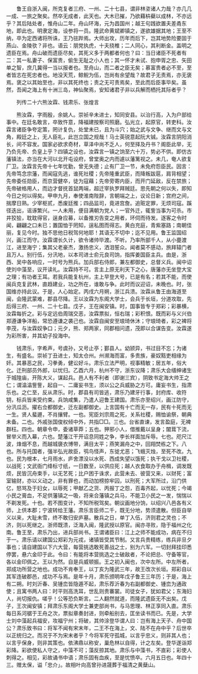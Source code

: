 <!-- { "loadSidebar": true } -->
　　鲁王自浙入闽，所克复者三府、一州、二十七县，谓非林垐诸人力哉？亦几几一成、一旅之聚矣。然卒无成者，此天也。大木已摧，乃欲藉枿蘗以成林，不亦远乎？其后陆处者，惟舟山二年。舟山环海，元为昌国州；越王句践欲置夫差甬东地，即此也。明隶定海，设参将一员。隆武命黄斌卿镇之，遂欲雄据其地；王至不纳，卒为定西诸将所诛，王乃驻跸焉。大师出攻，历年而后下，岂其地势险要固于燕山、金陵欤？非也。语云：朋党执虎，十夫挠椎；二人同心，其利断金。盖明之遗臣在焉。舟山破而遗臣尽矣，其死义多于两都者何也？曰：当日诸臣不死者有二：其一私妻子、保富贵，偷生无耻之小人也；其一怀才未试、抱申胥之忠、矢田单之智，庶几冀得一当以报者也。至舟山，而二者之臣无矣；慕富贵者必不至，至者皆志在死忠者也。地没天荒，鲸鲵为伍，岂尚有余望哉？故君子无责焉，亦无褒焉。褒之以其始至也，非以其死终也；责之无可责焉矣，至此而后臣事毕矣。虽然，吾闻之海上有十洲三岛，神仙聚焉，安知诸君子非以兵解而栖托其际者乎？

　　列传二十六熊汝霖、钱肃乐、张煌言

　　熊汝霖，字雨殷，余姚人。崇祯辛未进士，知同安县。以治行高，入为户部给事中。在廷名敢言，卒致忤意，降福建按察司照磨。弘光立，起原官，转吏科。汝霖言诸臣争夸定策，罔计复仇，处堂未已，且为斗穴；始之武与文争、继而文与文角，殿廷之上，无人臣礼，此岂立国之规哉！马士英锐意起阮大铖。汝霖言阴阳消长，间不容发。国家必欲求奇材，草泽中尚不乏人，何至择及丹书？阁臣此举，无乃负先帝、负皇上乎？四镇之设也，汝霖言一镇之饷至六十万，势必不供。即仿古藩镇法，亦当在大河以北开屯设府，曾堂奥之内而遽以藩篱视之。未几，奄人欲复厂卫。汝霖言先帝十七年忧勤，曾无失德；止有厂卫一节，未免府怨臣民。因言：先帝笃念宗藩，而闻寇先逃，谁死社稷；先帝隆重武臣，而降叛跋扈，肩背相望；先帝委任勋臣，而京营健卒，徒为寇藉；先帝旁寄内臣，而开门延敌，反在禁旅；先帝破格用人，而边才督抚首鼠两端，超迁宰执罗拜贼廷。思先朝之何以失，即知今日之何以得矣。甲申九月，奉使淮南陛辞，言朝端之上，议论日新；宫府之间，揣摩日熟。少宰枢贰，悉废廷推；四品监司，竟进宫詹。追赃定罪，无烦司寇。蹊径迭出，谣诼繁兴。一人未用，便目满朝为党人；一官外迁，辄訾当事为可杀。市井狡狯，耽耽得官，逞身应募，以备推刃告变之用者，环伺而待发。逐客之令时闻，翩翩之口未已；置国恤于罔知，逞私图而得志。黄白充庭，青紫塞路；南朝佳丽，复见今时。独不思他日税驾何地耶！其语无不切中；迄不见用。鲁王监国绍兴，画江而守。汝霖谓长久计，欲令诸帅毕渡。不听。乃率所部千人，从小亹渡江，进至海宁；集其父老豪杰，激扬忠义，洒泪誓众。闻者莫不感动，旅拜辕门者且万人。别行伍，分汛地，以本司进士俞元良司饷，指挥姜国臣主兵。由是，浙西、吴中各响应，一时号为熊兵。加兵部右侍郎，兼左都御史，总督义兵。闽中诏使刘中藻至，议开读礼。汝霖持不可。言主上原无利天下之心，唐藩亦无坐登大宝之理；有功者王耳。若我兵能复杭州，主上早登大号，已是有名；若其不能，而使闽兵克复武林，直趋建业，功之所在，谁敢与争。此时而议迎诏，未晚也。时，张国维亦持此议。于是，人心始定。丙戌六月朔，浙江兵溃。汝霖从鲁王由海道至闽，会隆武蒙难，郡县尽降。王以汝霖为东阁大学士，会兵于长垣，分道攻取，先后得三府、一州、二十七县。戊子，王在闽安镇。时，国事皆专于郑彩；彩暴横，汝霖每折之。彩与定远伯周瑞交恶，汝霖票拟，恒右瑞；彩积恨。既而彩与义兴伯郑遵谦争洋船，常恐遵谦之袭己也。汝霖自闽安至琅琦休沐；守琅琦者，彩之裨将李茂，与汝霖奴争口；元夕，熊、郑两家，同郡相问遗，茂即以合谋告变。汝霖遂为彩所害，并其幼子投海中。

　　钱肃乐，字希声，号虞孙，又号止亭；鄞县人。幼颕异，书过目不忘；为诸生，有盛名。崇祯丁丑进士，知太仓州。州濒海而富，多贵族，豪奴黠吏相缘为奸。其暴恶之民，习拳勇，健讼好斗。肃乐立法严明，视事精敏；居五年，俗大化。迁刑部员外郎，以忧归。乙酉六月，杭州不守，浙东议降；肃乐大会缙绅诸生于城隍庙，开陈大义，谋起兵。邑人有不利者（即谢三宾），阴致书定海大帅王之仁；谓潝潝訾訾，起自一、二庸妄书生，须以公之兵威胁之方可。庸妄书生，指肃乐也。之仁至，反从肃乐。时，郡县有司皆逃，肃乐乃建牙行事，封府库、收符钥，标兵皆来受约束。兵饷咸集，乃遣人迎鲁王建国。肃乐亦至绍兴，画江防守，分汛瓜沥。擢右佥都御史，迁左副都御史。上言国有十亡而无一存，民有十死而无一生。贤人蜚遯，不肖攘臂。一也。宪臣刘宗周之死，关系社稷，赐恤谕祭，朝典未备。二也。外戚张国俊权倾中外，共指□□。三也。台省直谏，发言盈庭，无裨群枉。四也。朝章令申，委诸草莽；五也。狎邪小人，借推戴以呈身；闟茸下流，冒举义而入幕，六也。楚藩江干开诏息同姓之争，李长祥面加斥辱。七也。咫尺江波，烽烟不息，而越城褏衣博带，满目太平；燕笑漏舟之中，回翔焚栋之下。八也。所与托国者，强半弘光故臣，鸮鸟怪声，东徙尤恶；飞蛾灭烛，至死不改。九也。民为根本，七月雨水，庐舍漂没以水死、西成失望以饿死；执干戈以卫社稷，以战死；文武衙门绛标寸纸，一日数至，以供应死；越人衣食取办于舟楫，调发既烦，民皆沉舟束手，以无艺死；比户困于诛求，此营未去、彼营又来，以财死；富室输财，亦以义动之，非有罪也，而动加榜掠牢囚，以刑死；大军所过，沿门供亿，怒骂及于妇女，以辱死；甲献乙之货、丙报丁之怨，百毒齐起，以忧死；今竭小民之膏血，不足供藩镇之一吸，将来合藩镇之兵马，不能卫小民之一发，惴惴以不剃发死。十也。若不图变计，不知所税驾矣。朝议画地分饷，以绍兴八邑各有义师，上供本郡；宁波转给王藩。肃乐言臣师二千，既无分地，势须遣散。但臣自举义以来，大耻未雪，终不敢归安庐墓。散兵之日，单丁入伍，济则君之灵也；不济，则以死继之。浙师既溃，泛海入闽，隆武授以原官。闽亦寻败，隐于福州之化南。鲁王至，肃乐乃出，进兵部尚书。王谓诸臣曰：江上之师不能成功，病在不归于一。肃乐请以建国公郑彩为元戎，诸镇皆受其节制。又言兵贵精练，练兵非旦夕事也；请自建国以下六大营，每营挑选敢死善战之士，别为六军。一切封拜挂印悉停罢，悬六金印于此。令曰：有能将本营挑选之士破敌者，不论把总、守备等官，各以金印佩之。王以为然。自是兵威顿振。王之初入闽也，次中左所。中左所者，郑成功所营之地也。成功不肯奉王，以丁亥为隆武三年，故王改次长垣。郑彩自以其军连破郡邑，成功不与焉。是年十月，肃乐颁明年戊子鲁王三年历；于是，海上有二朔。时刘沂春、吴锺峦皆隐遁不起，肃乐荐沂春为右副都御史、锺峦为通政使；且寓书两人曰：时平则高洗耳，世乱则贵褰裳。司徒女子，犹如君父；东海妇人，尚切报仇。嗟乎！公等恐负斯言。二人翻然就道，而隆武遗臣无不出矣。戊子，王次闽安镇；拜肃乐东阁大学士兼吏部尚书，与马思理、林正享同入直。肃乐每日系河艍于王舟之次，票拟章奏封进，则牵船别去，匡坐读书而已。先是，大学士刘中藻起兵福安，攻福宁州；将破，其帅涂登华谓人曰：岂有海上天子、舟中国公？肃乐致书曰：将军不闻有宋末年，二王不在海上，文、陆不在舟中乎？后世卒以正统归之。而况于不为宋末者乎？今将军死守孤城，以言乎忠义，则非其人也；以言乎保身，则非其策也。依沸鼎以称安，巢危林以自得，计之左矣。登华遂诣郑彩降。彩欲使私人守之，中藻不可；藻反掠其地。肃乐与中藻书，不直彩；彩使人刺得之。相见，彩故诵书中语；肃乐固有血疾，至是忧愤卒。六月五日也。年四十三。赠太保，谥「忠介」。故相叶向高曾孙进晟葬于福清之黄蘖山。

